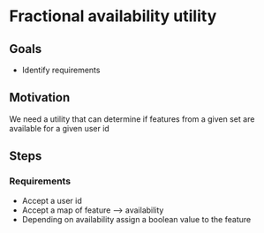 # Fractional availability utility

## Goals

* Identify requirements

## Motivation

We need a utility that can determine if features from a given set are available for a given user id

## Steps

### Requirements

* Accept a user id
* Accept a map of feature --> availability
* Depending on availability assign a boolean value to the feature